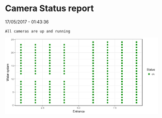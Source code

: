Camera Status report
================
17/05/2017 - 01:43:36

    All cameras are up and running

![](camreport_files/figure-markdown_github/unnamed-chunk-2-1.png)
